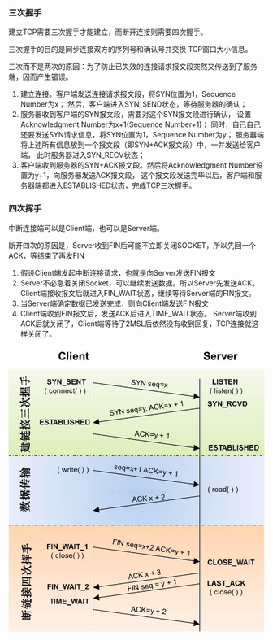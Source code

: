 ### 三次握手

建立TCP需要三次握手才能建立，而断开连接则需要四次握手。

三次握手的目的是同步连接双方的序列号和确认号并交换 TCP窗口大小信息。

三次而不是两次的原因：为了防止已失效的连接请求报文段突然又传送到了服务端，因而产生错误。

1.  建立连接。客户端发送连接请求报文段，将SYN位置为1，Sequence Number为x；
   然后，客户端进入SYN\_SEND状态，等待服务器的确认；
2. 服务器收到客户端的SYN报文段，需要对这个SYN报文段进行确认，
   设置Acknowledgment Number为x+1\(Sequence Number+1\)；
   同时，自己自己还要发送SYN请求信息，将SYN位置为1，Sequence Number为y；
   服务器端将上述所有信息放到一个报文段（即SYN+ACK报文段）中，一并发送给客户端，
   此时服务器进入SYN\_RECV状态；
3. 客户端收到服务器的SYN+ACK报文段。然后将Acknowledgment Number设置为y+1，向服务器发送ACK报文段，
   这个报文段发送完毕以后，客户端和服务器端都进入ESTABLISHED状态，完成TCP三次握手。

### 四次挥手

中断连接端可以是Client端，也可以是Server端。

断开四次的原因是，Server收到FIN后可能不立即关闭SOCKET，所以先回一个ACK，等结束了再发FIN

1. 假设Client端发起中断连接请求，也就是向Server发送FIN报文
2. Server不必急着关闭Socket，可以继续发送数据。所以Server先发送ACK。
   Client端接收报文后就进入FIN\_WAIT状态，继续等待Server端的FIN报文。
3. 当Server端确定数据已发送完成，则向Client端发送FIN报文
4. Client端收到FIN报文后，发送ACK后进入TIME\_WAIT状态。
   Server端收到ACK后就关闭了，Client端等待了2MSL后依然没有收到回复，TCP连接就这样关闭了。

![](/assets/20160624202428273.jpg)

